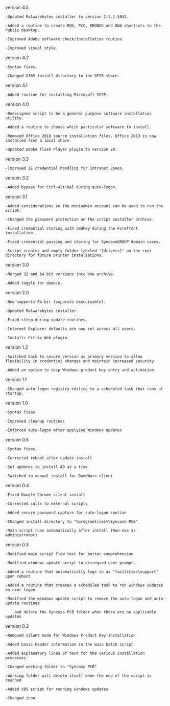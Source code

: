 version 4.5


	-Updated Malwarebytes installer to version 2.2.1-1043.

	-Added a routine to create ROX, PCC, KRONOS and OWA shortcuts to the Public desktop.

	-Improved Adobe software check/installation routine.

	-Improved visual style.



version 4.2


	-Syntax fixes.

	-Changed O365 install directory to the DFSR share.



version 4.1


	-Added routine for installing Microsoft SCEP.



version 4.0


	-Redesigned script to be a general purpose software installation utility.

	-Added a routine to choose which particular software to install.

	-Removed Office 2010 source installation files. Office 2013 is now installed from a local share.

	-Updated Adobe Flash Player plugin to version 20. 



version 3.3


	-Improved IE credential handling for Intranet Zones.



version 3.2


	-Added bypass for Ctrl+Alt+Del during auto-logon.



version 3.1


	-Added considerations so the miniadmin account can be used to run the script.

	-Changed the password protection on the script installer archive.

	-Fixed credential storing with cmdkey during the Forefront installation.

	-Fixed credential passing and storing for SyncosoGROUP domain cases.

	-Script creates and empty folder labeled "[drivers]" on the root directory for future printer installations.



version 3.0


	-Merged 32 and 64 bit versions into one archive.

	-Added toggle for domain.



version 2.0


	-Now supports 64-bit (separate executeable).

	-Updated Malwarebytes installer.

	-Fixed sleep during update routines.

	-Internet Explorer defaults are now set across all users.

	-Installs Citrix Web plugin.



version 1.2


	-Switched back to secure version as primary version to allow flexibility in credential changes and maintain increased security.

	-Added an option to skip Windows product key entry and activation.



version 1.1


	-Changed auto-logon registry editing to a scheduled task that runs at startup.



version 1.0


	-Syntax fixes

	-Improved cleanup routines

	-Enforced auto-logon after applying Windows updates



version 0.5


	-Syntax fixes.

	-Corrected reboot after update install

	-Set updates to install 40 at a time

	-Switched to manual install for DameWare client



version 0.4


	-Fixed Google Chrome silent install

	-Corrected calls to external scripts

	-Added secure password capture for auto-logon routine

	-Changed install directory to "%programfiles%\Syncoso PCB"

	-Main script runs automatically after install (Run exe as administrator)



version 0.3


	-Modified main script flow text for better comprehension

	-Modified windows update script to disregard user prompts

	-Added a routine that automatically logs in as "facilities\support" upon reboot

	-Added a routine that creates a scheduled task to run windows updates on user logon

	-Modified the windows update script to remove the auto-logon and auto-update routines

		and delete the Syncoso PCB folder when there are no applicable updates



version 0.2


	-Removed silent mode for Windows Product Key installation

	-Added basic header information in the main batch script

	-Added explanatory lines of text for the various installation processes

	-Changed working folder to "Syncoso PCB"

	-Working folder will delete itself when the end of the script is reached

	-Added VBS script for running windows updates

	-Changed icon
